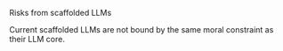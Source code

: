 Risks from scaffolded LLMs

Current scaffolded LLMs are not bound by the same moral constraint as their LLM core.

